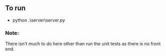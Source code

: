 ## To run
- python .\server\server.py

### Note:
There isn't much to do here other than run the unit tests as there is no front end.
